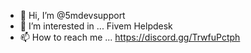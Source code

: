 - 👋 Hi, I’m @5mdevsupport
- 👀 I’m interested in ... Fivem Helpdesk
- 📫 How to reach me ... https://discord.gg/TrwfuPctph

<!---
5mdevsupport/5mdevsupport is a ✨ special ✨ repository because its `README.md` (this file) appears on your GitHub profile.
You can click the Preview link to take a look at your changes.
--->
